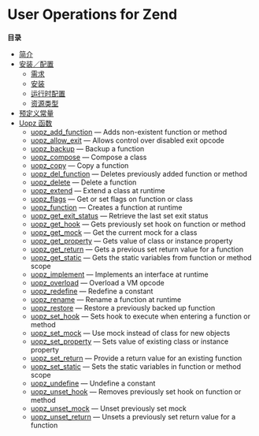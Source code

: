 User Operations for Zend
========================

**目录**

-   [简介](/intro/uopz.html)
-   [安装／配置](/uopz/setup.html)
    -   [需求](/uopz/setup.html#需求)
    -   [安装](/uopz/setup.html#安装)
    -   [运行时配置](/uopz/setup.html#运行时配置)
    -   [资源类型](/uopz/setup.html#资源类型)
-   [预定义常量](/uopz/constants.html)
-   [Uopz 函数](/ref/uopz.html)
    -   [uopz\_add\_function](/ref/uopz.html#uopz_add_function) — Adds
        non-existent function or method
    -   [uopz\_allow\_exit](/ref/uopz.html#uopz_allow_exit) — Allows
        control over disabled exit opcode
    -   [uopz\_backup](/ref/uopz.html#uopz_backup) — Backup a function
    -   [uopz\_compose](/ref/uopz.html#uopz_compose) — Compose a class
    -   [uopz\_copy](/ref/uopz.html#uopz_copy) — Copy a function
    -   [uopz\_del\_function](/ref/uopz.html#uopz_del_function) —
        Deletes previously added function or method
    -   [uopz\_delete](/ref/uopz.html#uopz_delete) — Delete a function
    -   [uopz\_extend](/ref/uopz.html#uopz_extend) — Extend a class at
        runtime
    -   [uopz\_flags](/ref/uopz.html#uopz_flags) — Get or set flags on
        function or class
    -   [uopz\_function](/ref/uopz.html#uopz_function) — Creates a
        function at runtime
    -   [uopz\_get\_exit\_status](/ref/uopz.html#uopz_get_exit_status) —
        Retrieve the last set exit status
    -   [uopz\_get\_hook](/ref/uopz.html#uopz_get_hook) — Gets
        previously set hook on function or method
    -   [uopz\_get\_mock](/ref/uopz.html#uopz_get_mock) — Get the
        current mock for a class
    -   [uopz\_get\_property](/ref/uopz.html#uopz_get_property) — Gets
        value of class or instance property
    -   [uopz\_get\_return](/ref/uopz.html#uopz_get_return) — Gets a
        previous set return value for a function
    -   [uopz\_get\_static](/ref/uopz.html#uopz_get_static) — Gets the
        static variables from function or method scope
    -   [uopz\_implement](/ref/uopz.html#uopz_implement) — Implements an
        interface at runtime
    -   [uopz\_overload](/ref/uopz.html#uopz_overload) — Overload a VM
        opcode
    -   [uopz\_redefine](/ref/uopz.html#uopz_redefine) — Redefine a
        constant
    -   [uopz\_rename](/ref/uopz.html#uopz_rename) — Rename a function
        at runtime
    -   [uopz\_restore](/ref/uopz.html#uopz_restore) — Restore a
        previously backed up function
    -   [uopz\_set\_hook](/ref/uopz.html#uopz_set_hook) — Sets hook to
        execute when entering a function or method
    -   [uopz\_set\_mock](/ref/uopz.html#uopz_set_mock) — Use mock
        instead of class for new objects
    -   [uopz\_set\_property](/ref/uopz.html#uopz_set_property) — Sets
        value of existing class or instance property
    -   [uopz\_set\_return](/ref/uopz.html#uopz_set_return) — Provide a
        return value for an existing function
    -   [uopz\_set\_static](/ref/uopz.html#uopz_set_static) — Sets the
        static variables in function or method scope
    -   [uopz\_undefine](/ref/uopz.html#uopz_undefine) — Undefine a
        constant
    -   [uopz\_unset\_hook](/ref/uopz.html#uopz_unset_hook) — Removes
        previously set hook on function or method
    -   [uopz\_unset\_mock](/ref/uopz.html#uopz_unset_mock) — Unset
        previously set mock
    -   [uopz\_unset\_return](/ref/uopz.html#uopz_unset_return) — Unsets
        a previously set return value for a function
